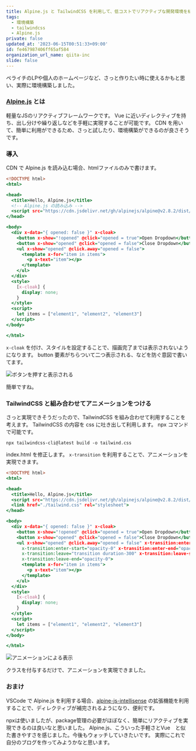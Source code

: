 ```yaml
---
title: Alpine.js と TailwindCSS を利用して、低コストでリアクティブな開発環境を構築する
tags:
  - 環境構築
  - tailwindcss
  - Alpine.js
private: false
updated_at: '2023-06-15T00:51:33+09:00'
id: fe467987406ff65af584
organization_url_name: qiita-inc
slide: false
---
```

ペライチのLPや個人のホームページなど、さっと作りたい時に使えるかもと思い、実際に環境構築しました。

### [Alpine.js](https://github.com/alpinejs/alpine) とは

軽量なJSのリアクティブフレームワークです。
Vue に近いディレクティブを持ち、出し分けや繰り返しなどを手軽に実現することが可能です。
CDN を用いて、簡単に利用ができるため、さっと試したり、環境構築ができるのが良さそうです。

### 導入

CDN で Alpine.js を読み込む場合、htmlファイルのみで書けます。

```html:index.html
<!DOCTYPE html>
<html>

<head>
  <title>Hello, Alpine.js</title>
  <!-- Alpine.js の読み込み -->
  <script src="https://cdn.jsdelivr.net/gh/alpinejs/alpine@v2.8.2/dist/alpine.js" defer></script>
</head>

<body>
  <div x-data="{ opened: false }" x-cloak>
    <button x-show="!opened" @click="opened = true">Open Dropdown</button>
    <button x-show="opened" @click="opened = false">Close Dropdown</button>
    <ul x-show="opened" @click.away="opened = false">
      <template x-for="item in items">
        <p x-text="item"></p>
      </template>
    </ul>
  </div>
  <style>
    [x-cloak] {
      display: none;
    }
  </style>
  <script>
    let items = ["element1", "element2", "element3"]
  </script>
</body>

</html>
```

`x-cloak` を付け、スタイルを設定することで、描画完了までは表示されないようになります。
button 要素がちらついて二つ表示される、などを防ぐ意図で書いてます。

![ボタンを押すと表示される](https://qiita-image-store.s3.ap-northeast-1.amazonaws.com/0/166596/3f24c4d5-5d24-59da-a809-95358bf9fbae.gif)

簡単ですね。

### TailwindCSS と組み合わせてアニメーションをつける

さっと実現できそうだったので、TailwindCSS を組み合わせて利用することを考えます。
TailwindCSS の内容を css に吐き出して利用します。
npx コマンドで可能です。

```
npx tailwindcss-cli@latest build -o tailwind.css
```

index.html を修正します。
`x-transition` を利用することで、アニメーションを実現できます。

```html:index.html
<!DOCTYPE html>
<html>

<head>
  <title>Hello, Alpine.js</title>
  <script src="https://cdn.jsdelivr.net/gh/alpinejs/alpine@v2.8.2/dist/alpine.js" defer></script>
  <link href="./tailwind.css" rel="stylesheet">
</head>

<body>
  <div x-data="{ opened: false }" x-cloak>
    <button x-show="!opened" @click="opened = true">Open Dropdown</button>
    <button x-show="opened" @click="opened = false">Close Dropdown</button>
    <ul x-show="opened" @click.away="opened = false" x-transition:enter="transition duration-300"
      x-transition:enter-start="opacity-0" x-transition:enter-end="opacity-100"
      x-transition:leave="transition duration-300" x-transition:leave-start="opacity-100"
      x-transition:leave-end="opacity-0">
      <template x-for="item in items">
        <p x-text="item"></p>
      </template>
    </ul>
  </div>
  <style>
    [x-cloak] {
      display: none;
    }
  </style>
  <script>
    let items = ["element1", "element2", "element3"]
  </script>
</body>

</html>
```

![アニメーションによる表示](https://qiita-image-store.s3.ap-northeast-1.amazonaws.com/0/166596/8465fa2a-1f71-5184-bc39-6b7781ac9a04.gif)

クラスを付与するだけで、アニメーションを実現できました。

### おまけ

VSCode で Alpine.js を利用する場合、[alpine-js-intellisense](https://marketplace.visualstudio.com/items?itemName=adrianwilczynski.alpine-js-intellisense) の拡張機能を利用することで、ディレクティブが補完されるようになり、便利です。

npxは使いましたが、package管理の必要がほぼなく、簡単にリアクティブを実現できるのは良いなと思いました。
Alpine.js、こういった手軽さとVue　と似た書きやすさを感じました。今後もウォッチしていきたいです。
実際にこれで自分のブログを作ってみようかなと思います。
